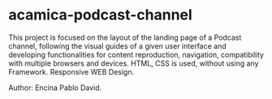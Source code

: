 # acamica-podcast-channel
This project is focused on the layout of the landing page of a Podcast channel, following the visual guides of a given user interface and developing functionalities for content reproduction, navigation, compatibility with multiple browsers and devices.
HTML, CSS is used, without using any Framework. Responsive WEB Design.

Author: Encina Pablo David.

